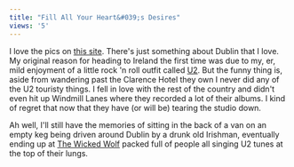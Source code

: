 ```yaml
---
title: "Fill All Your Heart&#039;s Desires"
views: '5'
---
```

<p>I love the pics on <a href="https://www.tomcosgrave.com/photography/dublin/index.htm">this site</a>.  There's just something about Dublin that I love.  My original reason for heading to Ireland the first time was due to my, er, mild enjoyment of a little rock 'n roll outfit called <a href="https://www.u2log.com">U2</a>.  But the funny thing is, aside from wandering past the Clarence Hotel they own I never did any of the U2 touristy things.  I fell in love with the rest of the country and didn't even hit up Windmill Lanes where they recorded a lot of their albums.  I kind of regret that now that they have (or will be) tearing the studio down.</p>
<p>Ah well, I'll still have the memories of sitting in the back of a van on an empty keg being driven around Dublin by a drunk old Irishman, eventually ending up at <a href="https://www.hotspots.ie/pubs/the_wicked_wolf_bar.asp">The Wicked Wolf</a> packed full of people all singing U2 tunes at the top of their lungs.</p>
